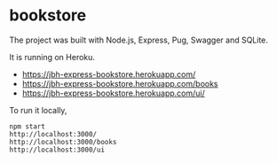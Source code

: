 # bookstore

The project was built with Node.js, Express, Pug, Swagger and SQLite.

It is running on Heroku.

* https://jbh-express-bookstore.herokuapp.com/
* https://jbh-express-bookstore.herokuapp.com/books
* https://jbh-express-bookstore.herokuapp.com/ui/

To run it locally,
```
npm start
http://localhost:3000/
http://localhost:3000/books
http://localhost:3000/ui
```

